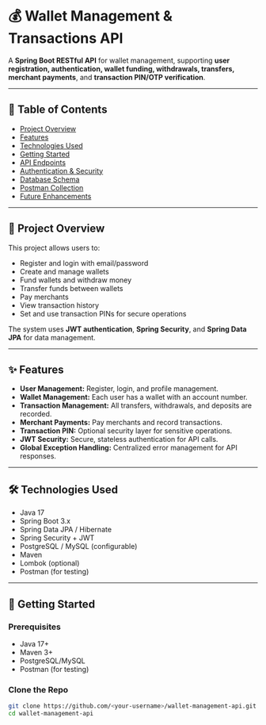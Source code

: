 # 💰 Wallet Management & Transactions API

A **Spring Boot RESTful API** for wallet management, supporting **user registration, authentication, wallet funding, withdrawals, transfers, merchant payments**, and **transaction PIN/OTP verification**.

---

## 📑 Table of Contents
- [Project Overview](#project-overview)
- [Features](#features)
- [Technologies Used](#technologies-used)
- [Getting Started](#getting-started)
- [API Endpoints](#api-endpoints)
- [Authentication & Security](#authentication--security)
- [Database Schema](#database-schema)
- [Postman Collection](#postman-collection)
- [Future Enhancements](#future-enhancements)

---

## 📝 Project Overview
This project allows users to:
- Register and login with email/password
- Create and manage wallets
- Fund wallets and withdraw money
- Transfer funds between wallets
- Pay merchants
- View transaction history
- Set and use transaction PINs for secure operations  

The system uses **JWT authentication**, **Spring Security**, and **Spring Data JPA** for data management.

---

## ✨ Features
- **User Management:** Register, login, and profile management.
- **Wallet Management:** Each user has a wallet with an account number.
- **Transaction Management:** All transfers, withdrawals, and deposits are recorded.
- **Merchant Payments:** Pay merchants and record transactions.
- **Transaction PIN:** Optional security layer for sensitive operations.
- **JWT Security:** Secure, stateless authentication for API calls.
- **Global Exception Handling:** Centralized error management for API responses.

---

## 🛠 Technologies Used
- Java 17
- Spring Boot 3.x
- Spring Data JPA / Hibernate
- Spring Security + JWT
- PostgreSQL / MySQL (configurable)
- Maven
- Lombok (optional)
- Postman (for testing)

---

## 🚀 Getting Started

### Prerequisites
- Java 17+
- Maven 3+
- PostgreSQL/MySQL
- Postman (for testing)

### Clone the Repo
```bash
git clone https://github.com/<your-username>/wallet-management-api.git
cd wallet-management-api
